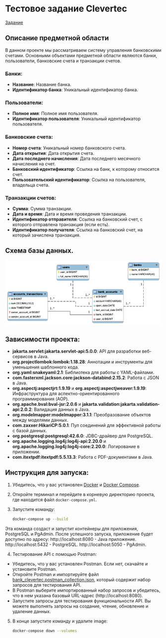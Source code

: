 # Тестовое задание Clevertec
[Задание](Тестовое%20задание%20Clevertec%20Java.pdf)

## Описание предметной области
В данном проекте мы рассматриваем систему управления банковскими счетами. Основными объектами предметной области являются банки, пользователи, банковские счета и транзакции счетов.

### Банки:
- **Название**: Название банка.
- **Идентификатор банка**: Уникальный идентификатор банка.

### Пользователи:
- **Полное имя**: Полное имя пользователя.
- **Идентификатор пользователя**: Уникальный идентификатор пользователя.

### Банковские счета:
- **Номер счета**: Уникальный номер банковского счета.
- **Дата открытия**: Дата открытия счета.
- **Дата последнего начисления**: Дата последнего месячного начисления на счет.
- **Банковский идентификатор**: Ссылка на банк, к которому относится счет.
- **Пользовательский идентификатор**: Ссылка на пользователя, владельца счета.

### Транзакции счетов:
- **Сумма**: Сумма транзакции.
- **Дата и время**: Дата и время проведения транзакции.
- **Идентификатор отправителя**: Ссылка на банковский счет, с которого отправлена транзакция (если есть).
- **Идентификатор получателя**: Ссылка на банковский счет, на который зачислена транзакция.

## Схема базы данных.
<p align="center">
  <img src="bd_bank.png" alt="Схема базы данных">
</p>

## Зависимости проекта:
- **jakarta.servlet:jakarta.servlet-api:5.0.0**: API для разработки веб-сервисов в Java.
- **org.projectlombok:lombok:1.18.28**: Аннотации и инструменты для уменьшения шаблонного кода.
- **org.yaml:snakeyaml:2.1**: Библиотека для работы с YAML-файлами.
- **com.fasterxml.jackson.core:jackson-databind:2.15.2**: Работа с JSON в Java.
- **org.aspectj:aspectjrt:1.9.19** и **org.aspectj:aspectjweaver:1.9.19**: Инфраструктура для аспектно-ориентированного программирования (AOP).
- **org.apache.bval:bval-jsr:2.0.6** и **jakarta.validation:jakarta.validation-api:2.0.2**: Валидация данных в Java.
- **org.modelmapper:modelmapper:3.1.1**: Преобразование объектов между моделями данных.
- **com.zaxxer:HikariCP:5.0.1**: Пул соединений для эффективной работы с базой данных.
- **org.postgresql:postgresql:42.6.0**: JDBC-драйвер для PostgreSQL.
- **org.apache.logging.log4j:log4j-api:2.20.0** и **org.apache.logging.log4j:log4j-core:2.20.0**: Логирование в приложении.
- **com.itextpdf:itextpdf:5.5.13.3**: Работа с PDF-документами в Java.

## Инструкция для запуска:
1. Убедитесь, что у вас установлен [Docker](https://docs.docker.com/get-docker/) и [Docker Compose](https://docs.docker.com/compose/install/).

2. Откройте терминал и перейдите в корневую директорию проекта, где находится файл `docker-compose.yml`.

3. Запустите команду:

   ```bash
   docker-compose up --build
Эта команда создаст и запустит контейнеры для приложения, PostgreSQL и PgAdmin.
После успешного запуска,  приложение будет доступно по адресу:
http://localhost:8080 - Java приложение.
http://localhost:5432 - PostgreSQL.
http://localhost:5050 - PgAdmin.

4. Тестирование API с помощью Postman:
 - Убедитесь, что у вас установлен Postman. Если нет, скачайте и установите Postman.
 - Откройте Postman и импортируйте файл [bank_clevertec.postman_collection.json](bank_clevertec.postman_collection.json), который содержит набор запросов для тестирования API.
 - В Postman выберите импортированный набор запросов и убедитесь, что в нем указана базовый URL-адрес (http://localhost:8080).
 - Запустите запросы для тестирования функциональности API. Вы можете выполнять запросы на создание, чтение, обновление и удаление данных.
5. В конце запустите команду и удалите image:

   ```bash
   docker-compose down --volumes
